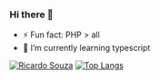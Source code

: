 ### Hi there 👋

- ⚡ Fun fact: PHP > all
- 🌱 I’m currently learning typescript

[![Ricardo Souza](https://github-readme-stats.vercel.app/api?username=riicksouzaa&hide=contribs&theme=buefy&show_icons=true)](https://github.com/riicksouzaa)
[![Top Langs](https://github-readme-stats.vercel.app/api/top-langs/?username=riicksouzaa&layout=compact&theme=buefy&show_icons=true)](https://github.com/riicksouzaa)



<!--
**Riicksouzaa/riicksouzaa** is a ✨ _special_ ✨ repository because its `README.md` (this file) appears on your GitHub profile.

Here are some ideas to get you started:

- 🔭 I’m currently working on ...
- 🌱 I’m currently learning ...
- 👯 I’m looking to collaborate on ...
- 🤔 I’m looking for help with ...
- 💬 Ask me about ...
- 📫 How to reach me: ...
- 😄 Pronouns: ...
- ⚡ Fun fact: ...
-->
